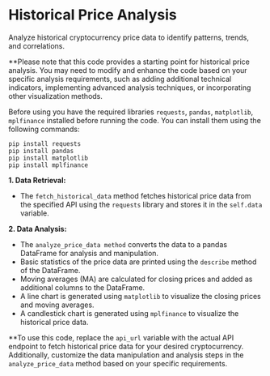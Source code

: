 # Historical Price Analysis
Analyze historical cryptocurrency price data to identify patterns, trends, and correlations.

**Please note that this code provides a starting point for historical price analysis. You may need to modify and enhance the code based on your specific analysis requirements, such as adding additional technical indicators, implementing advanced analysis techniques, or incorporating other visualization methods.

Before using you have the required libraries ```requests```, ```pandas```, ```matplotlib```, ```mplfinance``` installed before running the code. You can install them using the following commands:
```
pip install requests
pip install pandas
pip install matplotlib
pip install mplfinance
```

__1. Data Retrieval:__

 - The ```fetch_historical_data``` method fetches historical price data from the specified API using the ```requests``` library and stores it in the ```self.data``` variable.
   

__2. Data Analysis:__

 - The ```analyze_price_data method``` converts the data to a pandas DataFrame for analysis and manipulation.
 - Basic statistics of the price data are printed using the ```describe``` method of the DataFrame.
 - Moving averages (MA) are calculated for closing prices and added as additional columns to the DataFrame.
 - A line chart is generated using ```matplotlib``` to visualize the closing prices and moving averages.
 - A candlestick chart is generated using ```mplfinance``` to visualize the historical price data.

**To use this code, replace the ```api_url``` variable with the actual API endpoint to fetch historical price data for your desired cryptocurrency. Additionally, customize the data manipulation and analysis steps in the ```analyze_price_data``` method based on your specific requirements.
